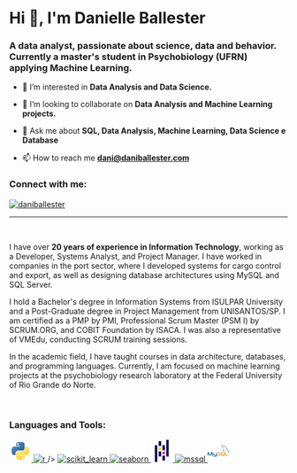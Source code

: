 <h1 align="left">Hi 👋, I'm Danielle Ballester</h1>
<h3 align="left">A data analyst, passionate about science, data and behavior. Currently a master's student in Psychobiology (UFRN) applying Machine Learning.</h3>

  
- 🔭 I’m interested in **Data Analysis and Data Science.**

- 👯 I’m looking to collaborate on **Data Analysis and Machine Learning projects.**

- 💬 Ask me about **SQL, Data Analysis, Machine Learning, Data Science e Database**

- 📫 How to reach me **dani@daniballester.com**

<h3 align="left">Connect with me:</h3>
<p align="left">
<a href="https://linkedin.com/in/daniballester" target="blank"><img align="center" src="https://raw.githubusercontent.com/rahuldkjain/github-profile-readme-generator/master/src/images/icons/Social/linked-in-alt.svg" alt="daniballester" height="30" width="40" /></a>
</p>
</div>

---

<br>
<p align="left">
I have over <strong>20 years of experience in Information Technology</strong>, working as a Developer, Systems Analyst, and Project Manager. I have worked in companies in the port sector, where I developed systems for cargo control and export, as well as designing database architectures using MySQL and SQL Server.
</p>

<p align="left"> 
I hold a Bachelor's degree in Information Systems from ISULPAR University and a Post-Graduate degree in Project Management from UNISANTOS/SP. I am certified as a PMP by PMI, Professional Scrum Master (PSM I) by SCRUM.ORG, and COBIT Foundation by ISACA. I was also a representative of VMEdu, conducting SCRUM training sessions.
</p>

<p align="left"> 
In the academic field, I have taught courses in data architecture, databases, and programming languages. Currently, I am focused on machine learning projects at the psychobiology research laboratory at the Federal University of Rio Grande do Norte.
</p>

<br>

<h3 align="left">Languages and Tools:</h3>
<p align="left">   
  <a href="https://www.python.org" target="_blank" rel="noreferrer"> <img src="https://raw.githubusercontent.com/devicons/devicon/master/icons/python/python-original.svg" alt="python" width="40" height="40"/> </a> 
  <a href="https://www.python.org" target="_blank" rel="noreferrer"> <img src="https://cdn.jsdelivr.net/gh/devicons/devicon@latest/icons/r/r-original.svg" alt="r" width="40" height="40"/> </a>/>      
  <a href="https://scikit-learn.org/" target="_blank" rel="noreferrer"> <img src="https://upload.wikimedia.org/wikipedia/commons/0/05/Scikit_learn_logo_small.svg" alt="scikit_learn" width="40" height="40"/> </a> 
  <a href="https://seaborn.pydata.org/" target="_blank" rel="noreferrer"> <img src="https://seaborn.pydata.org/_images/logo-mark-lightbg.svg" alt="seaborn" width="40" height="40"/> </a>
  <a href="https://pandas.pydata.org/" target="_blank" rel="noreferrer"> <img src="https://raw.githubusercontent.com/devicons/devicon/2ae2a900d2f041da66e950e4d48052658d850630/icons/pandas/pandas-original.svg" alt="pandas" width="40" height="40"/> </a> 
  <a href="https://www.microsoft.com/en-us/sql-server" target="_blank" rel="noreferrer"> <img src="https://www.svgrepo.com/show/303229/microsoft-sql-server-logo.svg" alt="mssql" width="40" height="40"/> </a> 
  <a href="https://www.mysql.com/" target="_blank" rel="noreferrer"> <img src="https://raw.githubusercontent.com/devicons/devicon/master/icons/mysql/mysql-original-wordmark.svg" alt="mysql" width="40" height="40"/> </a> 
</p>
